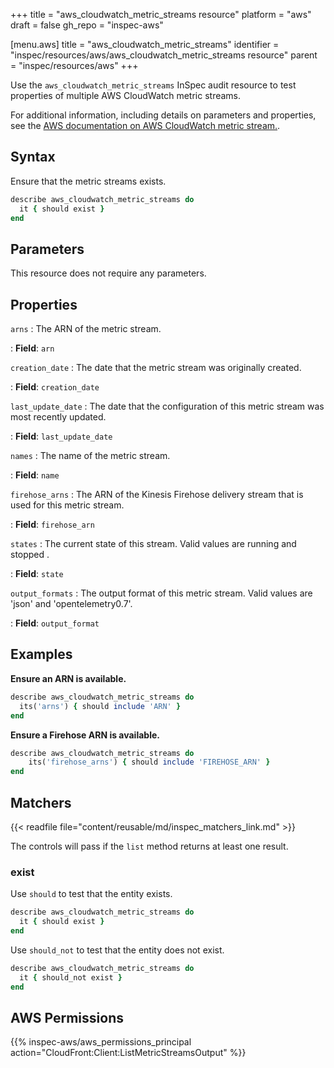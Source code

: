 +++
title = "aws_cloudwatch_metric_streams resource"
platform = "aws"
draft = false
gh_repo = "inspec-aws"

[menu.aws]
title = "aws_cloudwatch_metric_streams"
identifier = "inspec/resources/aws/aws_cloudwatch_metric_streams resource"
parent = "inspec/resources/aws"
+++

Use the `aws_cloudwatch_metric_streams` InSpec audit resource to test properties of multiple AWS CloudWatch metric streams.

For additional information, including details on parameters and properties, see the [AWS documentation on AWS CloudWatch metric stream.](https://docs.aws.amazon.com/AWSCloudFormation/latest/UserGuide/aws-resource-cloudwatch-metricstream.html).

## Syntax

Ensure that the metric streams exists.

```ruby
describe aws_cloudwatch_metric_streams do
  it { should exist }
end
```

## Parameters

This resource does not require any parameters.

## Properties

`arns`
: The ARN of the metric stream.

: **Field**: `arn`

`creation_date`
: The date that the metric stream was originally created.

: **Field**: `creation_date`

`last_update_date`
: The date that the configuration of this metric stream was most recently updated.

: **Field**: `last_update_date`

`names`
: The name of the metric stream.

: **Field**: `name`

`firehose_arns`
: The ARN of the Kinesis Firehose delivery stream that is used for this metric stream.

: **Field**: `firehose_arn`

`states`
: The current state of this stream. Valid values are running and stopped .

: **Field**: `state`

`output_formats`
: The output format of this metric stream. Valid values are 'json' and 'opentelemetry0.7'.

: **Field**: `output_format`

## Examples

**Ensure an ARN is available.**

```ruby
describe aws_cloudwatch_metric_streams do
  its('arns') { should include 'ARN' }
end
```

**Ensure a Firehose ARN is available.**

```ruby
describe aws_cloudwatch_metric_streams do
    its('firehose_arns') { should include 'FIREHOSE_ARN' }
end
```

## Matchers

{{< readfile file="content/reusable/md/inspec_matchers_link.md" >}}

The controls will pass if the `list` method returns at least one result.

### exist

Use `should` to test that the entity exists.

```ruby
describe aws_cloudwatch_metric_streams do
  it { should exist }
end
```

Use `should_not` to test that the entity does not exist.

```ruby
describe aws_cloudwatch_metric_streams do
  it { should_not exist }
end
```

## AWS Permissions

{{% inspec-aws/aws_permissions_principal action="CloudFront:Client:ListMetricStreamsOutput" %}}
